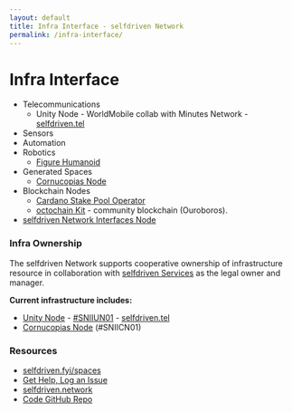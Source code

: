 ```yaml
---
layout: default
title: Infra Interface - selfdriven Network
permalink: /infra-interface/
---
```


# Infra Interface

- Telecommunications
    - Unity Node - WorldMobile collab with Minutes Network - [selfdriven.tel](https://selfdriven.tel)
- Sensors
- Automation
- Robotics
   - [Figure Humanoid](https://youtu.be/Eu5mYMavctM)
- Generated Spaces
   - [Cornucopias Node](https://copiwiki.cornucopias.io/the-company/technology/copi-nodes/copi-file-node)
- Blockchain Nodes
   - [Cardano Stake Pool Operator](https://cardano.org/stake-pool-operation/)
   - [octochain Kit](https://octomics.io/octochain-kit) - community blockchain (Ouroboros).
- [selfdriven Network Interfaces Node](/interfaces-node/)
   
### Infra Ownership
The selfdriven Network supports cooperative ownership of infrastructure resource in collaboration with [selfdriven Services](https://selfdriven.services) as the legal owner and manager.

**Current infrastructure includes:**
- [Unity Node](https://unitynodes.io) - [#SNIIUN01](https://adastat.net/policies/269366d093249b0cac98fa9fcbc374578429534e3b7adeac09f081e3) - [selfdriven.tel](https://selfdriven.tel)
- [Cornucopias Node](https://copiwiki.cornucopias.io/the-company/technology/copi-nodes) (#SNIICN01)

### Resources
- [selfdriven.fyi/spaces](https://selfdriven.fyi/spaces)
- [Get Help, Log an Issue](https://github.com/selfdriven-foundation/selfdriven-network/issues)
- [selfdriven.network](https://selfdriven.network)  
- [Code GitHub Repo](https://github.com/selfdriven-tech/interface-infra)

